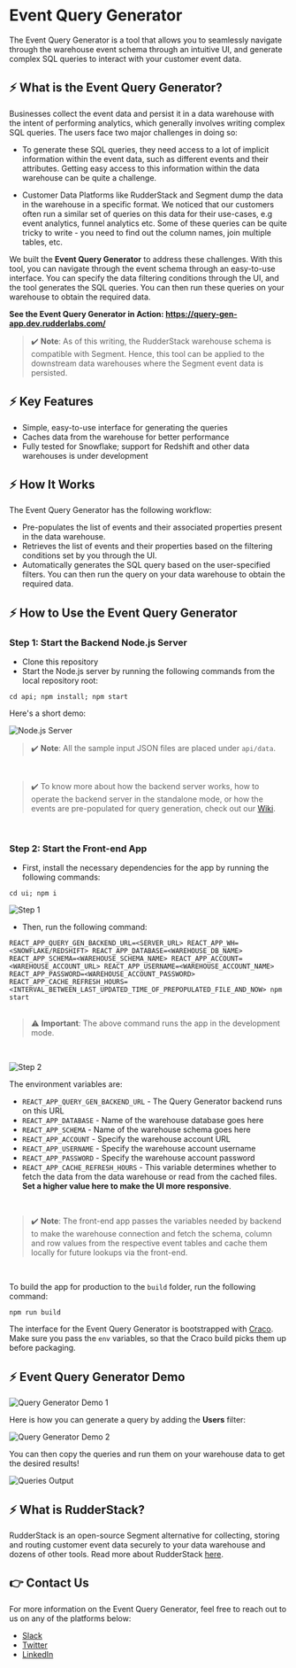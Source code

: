 # Event Query Generator

The Event Query Generator is a tool that allows you to seamlessly navigate through the warehouse event schema through an intuitive UI, and generate complex SQL queries to interact with your customer event data.

## ⚡️ What is the Event Query Generator?

Businesses collect the event data and persist it in a data warehouse with the intent of performing analytics, which generally involves writing complex SQL queries. The users face two major challenges in doing so:

- To generate these SQL queries, they need access to a lot of implicit information within the event data, such as different events and their attributes. Getting easy access to this information within the data warehouse can be quite a challenge.

- Customer Data Platforms like RudderStack and Segment dump the data in the warehouse in a specific format. We noticed that our customers often run a similar set of queries on this data for their use-cases, e.g event analytics, funnel analytics etc. Some of these queries can be quite tricky to write - you need to find out the column names, join multiple tables, etc.

We built the **Event Query Generator** to address these challenges. With this tool, you can navigate through the event schema through an easy-to-use interface. You can specify the data filtering conditions through the UI, and the tool generates the SQL queries. You can then run these queries on your warehouse to obtain the required data.
<br>

**See the Event Query Generator in Action:  https://query-gen-app.dev.rudderlabs.com/**
<br>

> ✔️ **Note**: As of this writing, the RudderStack warehouse schema is compatible with Segment. Hence, this tool can be applied to the downstream data warehouses where the Segment event data is persisted.


## ⚡️ Key Features
* Simple, easy-to-use interface for generating the queries <br>
* Caches data from the warehouse for better performance<br>
* Fully tested for Snowflake; support for Redshift and other data warehouses is under development <br>

## ⚡️ How It Works

The Event Query Generator has the following workflow:

- Pre-populates the list of events and their associated properties present in the data warehouse.
- Retrieves the list of events and their properties based on the filtering conditions set by you through the UI.
- Automatically generates the SQL query based on the user-specified filters. You can then run the query on your data warehouse to obtain the required data.

## ⚡️ How to Use the Event Query Generator

### Step 1: Start the Backend Node.js Server

- Clone this repository
- Start the Node.js server by running the following commands from the local repository root:

```
cd api; npm install; npm start
```

Here's a short demo:<br>

![Node.js Server](https://user-images.githubusercontent.com/59817155/90860740-2dc33480-e3a8-11ea-91c9-f1e858558327.gif)
<br>

> ✔️ **Note**: All the sample input JSON files are placed under `api/data`.
<br>

> ✔️ To know more about how the backend server works, how to operate the backend server in the standalone mode, or how the events are pre-populated for query generation, check out our [Wiki](https://github.com/rudderlabs/query-generator/wiki).
<br>

### Step 2: Start the Front-end App

* First, install the necessary dependencies for the app by running the following commands:

```
cd ui; npm i
```

![Step 1](https://user-images.githubusercontent.com/59817155/90634896-15d39f80-e246-11ea-836f-c9e6d2df9782.PNG)

* Then, run the following command:

`REACT_APP_QUERY_GEN_BACKEND_URL=<SERVER_URL> REACT_APP_WH=<SNOWFLAKE/REDSHIFT> REACT_APP_DATABASE=<WAREHOUSE_DB_NAME>  REACT_APP_SCHEMA=<WAREHOUSE_SCHEMA_NAME> REACT_APP_ACCOUNT=<WAREHOUSE_ACCOUNT_URL> REACT_APP_USERNAME=<WAREHOUSE_ACCOUNT_NAME> REACT_APP_PASSWORD=<WAREHOUSE_ACCOUNT_PASSWORD> REACT_APP_CACHE_REFRESH_HOURS=<INTERVAL_BETWEEN_LAST_UPDATED_TIME_OF_PREPOPULATED_FILE_AND_NOW> npm start`
<br><br>

> ⚠️ **Important**: The above command runs the app in the development mode.
<br>

![Step 2](https://user-images.githubusercontent.com/59817155/90635003-3b60a900-e246-11ea-81a1-39a01cb712d1.PNG)

The environment variables are:

- `REACT_APP_QUERY_GEN_BACKEND_URL` - The Query Generator backend runs on this URL
- `REACT_APP_DATABASE` - Name of the warehouse database goes here
- `REACT_APP_SCHEMA` - Name of the warehouse schema goes here
- `REACT_APP_ACCOUNT` - Specify the warehouse account URL
- `REACT_APP_USERNAME` - Specify the warehouse account username
- `REACT_APP_PASSWORD` - Specify the warehouse account password
- `REACT_APP_CACHE_REFRESH_HOURS` - This variable determines whether to fetch the data from the data warehouse or read from the cached files. **Set a higher value here to make the UI more responsive**.
<br>

> ✔️ **Note**: The front-end app passes the variables needed by backend to make the warehouse connection and fetch the schema, column and row values from the respective event tables and cache them locally for future lookups via the front-end.
<br>

To build the app for production to the `build` folder, run the following command:

```
npm run build
```

The interface for the Event Query Generator is bootstrapped with [Craco](https://github.com/gsoft-inc/craco). Make sure you pass the `env` variables, so that the Craco build picks them up before packaging.
<br>

## ⚡️ Event Query Generator Demo

![Query Generator Demo 1](https://user-images.githubusercontent.com/59817155/90628835-f0419880-e23b-11ea-88db-a83288d265a6.gif)

Here is how you can generate a query by adding the **Users** filter:

![Query Generator Demo 2](https://user-images.githubusercontent.com/59817155/90628927-16673880-e23c-11ea-8e9d-5786a1f39c28.gif)

You can then copy the queries and run them on your warehouse data to get the desired results!

![Queries Output](https://user-images.githubusercontent.com/59817155/90628949-21ba6400-e23c-11ea-83cb-9c600ce6bf79.gif)
<br>

## ⚡️ What is RudderStack?

RudderStack is an open-source Segment alternative for collecting, storing and routing customer event data securely to your data warehouse and dozens of other tools. Read more about RudderStack [here](https://github.com/rudderlabs/rudder-server).

## 👉 Contact Us

For more information on the Event Query Generator, feel free to reach out to us on any of the platforms below:
- [Slack](https://resources.rudderstack.com/join-rudderstack-slack)
- [Twitter](https://twitter.com/rudderstack)
- [LinkedIn](https://www.linkedin.com/company/rudderlabs/)
